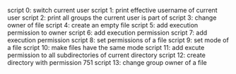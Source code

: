 script 0:  switch current user
script 1: print effective username of current user
script 2: print all groups the current user is part of
script 3: change owner of file
script 4: create an empty file
script 5: add execution permission to owner
script 6: add execution permission
script 7: add execution permission
script 8: set permissions of a file
script 9: set mode of a file
script 10: make files have the same mode
script 11: add excute permission to all subdirectories of current directory
script 12: create directory with permission 751
script 13: change group owner of a file
